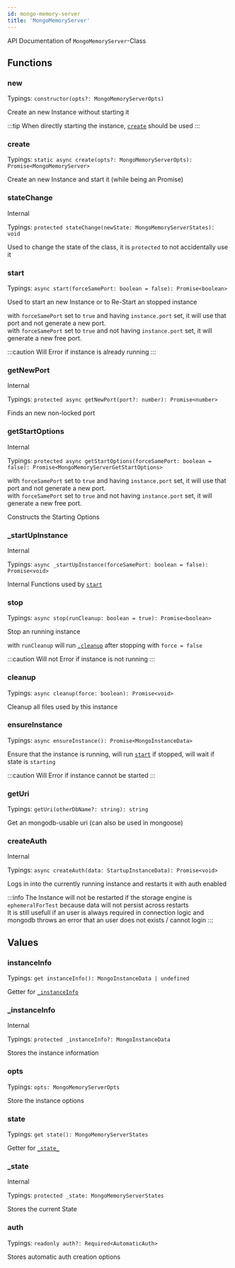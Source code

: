 ```yaml
---
id: mongo-memory-server
title: 'MongoMemoryServer'
---
```


API Documentation of `MongoMemoryServer`-Class

## Functions

### new

Typings: `constructor(opts?: MongoMemoryServerOpts)`

Create an new Instance without starting it

:::tip
When directly starting the instance, [`create`](#create) should be used
:::

### create

Typings: `static async create(opts?: MongoMemoryServerOpts): Promise<MongoMemoryServer>`

Create an new Instance and start it (while being an Promise)

### stateChange

<span class="badge badge--warning">Internal</span>

Typings: `protected stateChange(newState: MongoMemoryServerStates): void`

Used to change the state of the class, it is `protected` to not accidentally use it

### start

Typings: `async start(forceSamePort: boolean = false): Promise<boolean>`

Used to start an new Instance or to Re-Start an stopped instance

with `forceSamePort` set to `true` and having `instance.port` set, it will use that port and not generate a new port.  
with `forceSamePort` set to `true` and not having `instance.port` set, it will generate a new free port.  

:::caution
Will Error if instance is already running
:::

### getNewPort

<span class="badge badge--warning">Internal</span>

Typings: `protected async getNewPort(port?: number): Promise<number>`

Finds an new non-locked port

### getStartOptions

<span class="badge badge--warning">Internal</span>

Typings: `protected async getStartOptions(forceSamePort: boolean = false): Promise<MongoMemoryServerGetStartOptions>`

with `forceSamePort` set to `true` and having `instance.port` set, it will use that port and not generate a new port.  
with `forceSamePort` set to `true` and not having `instance.port` set, it will generate a new free port.  

Constructs the Starting Options

### _startUpInstance

<span class="badge badge--warning">Internal</span>

Typings: `async _startUpInstance(forceSamePort: boolean = false): Promise<void>`

Internal Functions used by [`start`](#start)

### stop

Typings: `async stop(runCleanup: boolean = true): Promise<boolean>`

Stop an running instance

with `runCleanup` will run [`.cleanup`](#cleanup) after stopping with `force = false`

:::caution
Will not Error if instance is not running
:::

### cleanup

Typings: `async cleanup(force: boolean): Promise<void>`

Cleanup all files used by this instance

### ensureInstance

Typings: `async ensureInstance(): Promise<MongoInstanceData>`

Ensure that the instance is running, will run [`start`](#start) if stopped, will wait if state is `starting`

:::caution
Will Error if instance cannot be started
:::

### getUri

Typings: `getUri(otherDbName?: string): string`

Get an mongodb-usable uri (can also be used in mongoose)

### createAuth

<span class="badge badge--warning">Internal</span>

Typings: `async createAuth(data: StartupInstanceData): Promise<void>`

Logs in into the currently running instance and restarts it with auth enabled

:::info
The Instance will not be restarted if the storage engine is `ephemeralForTest` because data will not persist across restarts<br/>
It is still usefull if an user is always required in connection logic and mongodb throws an error that an user does not exists / cannot login
:::

## Values

### instanceInfo

Typings: `get instanceInfo(): MongoInstanceData | undefined`

Getter for [`_instanceInfo`](#_instanceInfo)

### _instanceInfo

<span class="badge badge--warning">Internal</span>

Typings: `protected _instanceInfo?: MongoInstanceData`

Stores the instance information

### opts

Typings: `opts: MongoMemoryServerOpts`

Store the instance options

### state

Typings: `get state(): MongoMemoryServerStates`

Getter for [`_state_`](#_state)

### _state

<span class="badge badge--warning">Internal</span>

Typings: `protected _state: MongoMemoryServerStates`

Stores the current State

### auth

Typings: `readonly auth?: Required<AutomaticAuth>`

Stores automatic auth creation options
